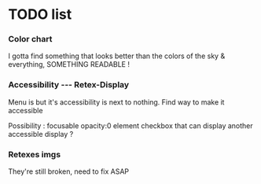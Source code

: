 # TODO list

### Color chart
I gotta find something that looks better than the colors of the sky & everything, SOMETHING READABLE !

### Accessibility --- Retex-Display
Menu is but it's accessibility is next to nothing.
Find way to make it accessible

Possibility : focusable opacity:0 element checkbox that can display another accessible display ?

### Retexes imgs
They're still broken, need to fix ASAP